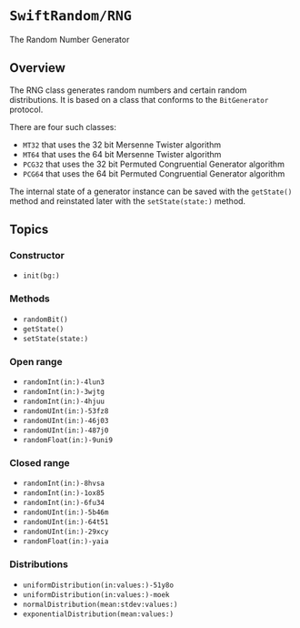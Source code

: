 # ``SwiftRandom/RNG``

The Random Number Generator

## Overview

The RNG class generates random numbers and certain random distributions.
It is based on a class that conforms to the ``BitGenerator`` protocol.

There are four such classes:

* ``MT32`` that uses the 32 bit Mersenne Twister algorithm
* ``MT64`` that uses the 64 bit Mersenne Twister algorithm
* ``PCG32`` that uses the 32 bit Permuted Congruential Generator algorithm
* ``PCG64`` that uses the 64 bit Permuted Congruential Generator algorithm

The internal state of a generator instance can be saved with the ``getState()`` method and reinstated later with the ``setState(state:)`` method.

## Topics

### Constructor

- ``init(bg:)``

### Methods

- ``randomBit()``
- ``getState()``
- ``setState(state:)``

### Open range

- ``randomInt(in:)-4lun3``
- ``randomInt(in:)-3wjtg``
- ``randomInt(in:)-4hjuu``
- ``randomUInt(in:)-53fz8``
- ``randomUInt(in:)-46j03``
- ``randomUInt(in:)-487j0``
- ``randomFloat(in:)-9uni9``

### Closed range

- ``randomInt(in:)-8hvsa``
- ``randomInt(in:)-1ox85``
- ``randomInt(in:)-6fu34``
- ``randomUInt(in:)-5b46m``
- ``randomUInt(in:)-64t51``
- ``randomUInt(in:)-29xcy``
- ``randomFloat(in:)-yaia``

### Distributions

- ``uniformDistribution(in:values:)-51y8o``
- ``uniformDistribution(in:values:)-moek``
- ``normalDistribution(mean:stdev:values:)``
- ``exponentialDistribution(mean:values:)``
